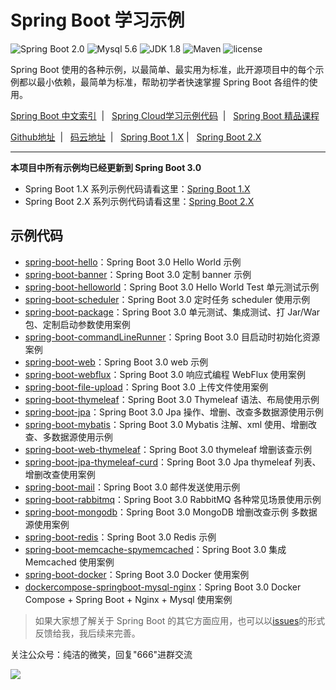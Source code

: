 Spring Boot 学习示例
=========================

![Spring Boot 2.0](https://img.shields.io/badge/Spring%20Boot-2.0-brightgreen.svg)
![Mysql 5.6](https://img.shields.io/badge/Mysql-5.6-blue.svg)
![JDK 1.8](https://img.shields.io/badge/JDK-1.8-brightgreen.svg)
![Maven](https://img.shields.io/badge/Maven-3.5.0-yellowgreen.svg)
![license](https://img.shields.io/badge/license-MPL--2.0-blue.svg)
 
Spring Boot 使用的各种示例，以最简单、最实用为标准，此开源项目中的每个示例都以最小依赖，最简单为标准，帮助初学者快速掌握 Spring Boot 各组件的使用。

[Spring Boot 中文索引](https://github.com/ityouknow/awesome-spring-boot) &nbsp;| &nbsp; [Spring Cloud学习示例代码](https://github.com/ityouknow/spring-cloud-examples) &nbsp;| &nbsp; [Spring Boot 精品课程](https://github.com/ityouknow/spring-boot-leaning) 

 [Github地址](https://github.com/ityouknow/spring-boot-examples) &nbsp;| &nbsp; [码云地址](https://gitee.com/ityouknow/spring-boot-examples) &nbsp;| &nbsp;  [Spring Boot 1.X](https://github.com/ityouknow/spring-boot-examples/tree/master/1.x) | &nbsp;  [Spring Boot 2.X](https://github.com/ityouknow/spring-boot-examples/tree/master/2.x)

---


**本项目中所有示例均已经更新到 Spring Boot 3.0**

- Spring Boot 1.X  系列示例代码请看这里：[Spring Boot 1.X](https://github.com/ityouknow/spring-boot-examples/tree/master/1.x)   
- Spring Boot 2.X  系列示例代码请看这里：[Spring Boot 2.X](https://github.com/ityouknow/spring-boot-examples/tree/master/2.x) 



## 示例代码

- [spring-boot-hello](https://github.com/ityouknow/spring-boot-examples/tree/master/spring-boot-hello)：Spring Boot 3.0  Hello World 示例
- [spring-boot-banner](https://github.com/ityouknow/spring-boot-examples/tree/master/spring-boot-hello)：Spring Boot 3.0  定制 banner 示例
- [spring-boot-helloworld](https://github.com/ityouknow/spring-boot-examples/tree/master/spring-boot-helloWorld)：Spring Boot 3.0  Hello World Test 单元测试示例
- [spring-boot-scheduler](https://github.com/ityouknow/spring-boot-examples/tree/master/spring-boot-scheduler)：Spring Boot 3.0 定时任务 scheduler 使用示例
- [spring-boot-package](https://github.com/ityouknow/spring-boot-examples/tree/master/spring-boot-package)：Spring Boot 3.0 单元测试、集成测试、打 Jar/War 包、定制启动参数使用案例
- [spring-boot-commandLineRunner](https://github.com/ityouknow/spring-boot-examples/tree/master/spring-boot-commandLineRunner)：Spring Boot 3.0 目启动时初始化资源案例
- [spring-boot-web](https://github.com/ityouknow/spring-boot-examples/tree/master/spring-boot-web)：Spring Boot 3.0 web 示例
- [spring-boot-webflux](https://github.com/ityouknow/spring-boot-examples/tree/master/spring-boot-webflux)：Spring Boot 3.0  响应式编程 WebFlux 使用案例
- [spring-boot-file-upload](https://github.com/ityouknow/spring-boot-examples/tree/master/spring-boot-file-upload)：Spring Boot 3.0 上传文件使用案例
- [spring-boot-thymeleaf](https://github.com/ityouknow/spring-boot-examples/tree/master/spring-boot-thymeleaf)：Spring Boot 3.0 Thymeleaf 语法、布局使用示例
- [spring-boot-jpa](https://github.com/ityouknow/spring-boot-examples/tree/master/spring-boot-jpa)：Spring Boot 3.0 Jpa 操作、增删、改查多数据源使用示例
- [spring-boot-mybatis](https://github.com/ityouknow/spring-boot-examples/tree/master/spring-boot-mybatis)：Spring Boot 3.0 Mybatis 注解、xml 使用、增删改查、多数据源使用示例
- [spring-boot-web-thymeleaf](https://github.com/ityouknow/spring-boot-examples/tree/master/spring-boot-web-thymeleaf)：Spring Boot 3.0 thymeleaf 增删该查示例
- [spring-boot-jpa-thymeleaf-curd](https://github.com/ityouknow/spring-boot-examples/tree/master/spring-boot-jpa-thymeleaf-curd)：Spring Boot 3.0 Jpa thymeleaf 列表、增删改查使用案例
- [spring-boot-mail](https://github.com/ityouknow/spring-boot-examples/tree/master/spring-boot-mail)：Spring Boot 3.0 邮件发送使用示例
- [spring-boot-rabbitmq](https://github.com/ityouknow/spring-boot-examples/tree/master/spring-boot-rabbitmq)：Spring Boot 3.0 RabbitMQ 各种常见场景使用示例 
- [spring-boot-mongodb](https://github.com/ityouknow/spring-boot-examples/tree/master/spring-boot-mongodb)：Spring Boot 3.0 MongoDB 增删改查示例 多数据源使用案例
- [spring-boot-redis](https://github.com/ityouknow/spring-boot-examples/tree/master/spring-boot-redis)：Spring Boot 3.0 Redis 示例
- [spring-boot-memcache-spymemcached](https://github.com/ityouknow/spring-boot-examples/tree/master/spring-boot-memcache-spymemcached)：Spring Boot 3.0  集成 Memcached 使用案例
- [spring-boot-docker](https://github.com/ityouknow/spring-boot-examples/tree/master/spring-boot-docker)：Spring Boot 3.0 Docker 使用案例
- [dockercompose-springboot-mysql-nginx](https://github.com/ityouknow/spring-boot-examples/tree/master/dockercompose-springboot-mysql-nginx)：Spring Boot 3.0 Docker Compose + Spring Boot + Nginx + Mysql 使用案例


> 如果大家想了解关于 Spring Boot 的其它方面应用，也可以以[issues](https://github.com/ityouknow/spring-boot-examples/issues)的形式反馈给我，我后续来完善。

关注公众号：纯洁的微笑，回复"666"进群交流

![](http://www.ityouknow.com/assets/images/keeppuresmile_430.jpg)
